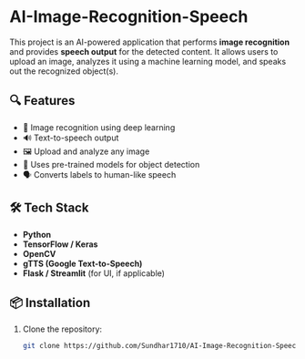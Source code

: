 # AI-Image-Recognition-Speech

This project is an AI-powered application that performs **image recognition** and provides **speech output** for the detected content. It allows users to upload an image, analyzes it using a machine learning model, and speaks out the recognized object(s).

## 🔍 Features

- 🎯 Image recognition using deep learning
- 🔊 Text-to-speech output
- 🖼️ Upload and analyze any image
- 🧠 Uses pre-trained models for object detection
- 🗣️ Converts labels to human-like speech

## 🛠️ Tech Stack

- **Python**
- **TensorFlow / Keras**
- **OpenCV**
- **gTTS (Google Text-to-Speech)**
- **Flask / Streamlit** (for UI, if applicable)

## 📦 Installation

1. Clone the repository:
   ```bash
   git clone https://github.com/Sundhar1710/AI-Image-Recognition-Speech.git
